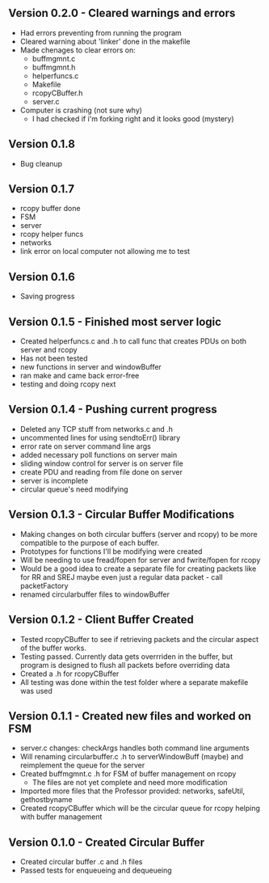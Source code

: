 
## Version 0.2.0 - Cleared warnings and errors
- Had errors preventing from running the program
- Cleared warning about 'linker' done in the makefile
- Made chenages to clear errors on:
    - buffmgmnt.c
    - buffmgmnt.h
    - helperfuncs.c
    - Makefile
    - rcopyCBuffer.h
    - server.c
- Computer is crashing (not sure why)
    - I had checked if i'm forking right and it looks good (mystery)

## Version 0.1.8
- Bug cleanup


## Version 0.1.7
- rcopy buffer done
- FSM
- server
- rcopy helper funcs
- networks
- link error on local computer not allowing me to test

## Version 0.1.6
- Saving progress

## Version 0.1.5 - Finished most server logic
- Created helperfuncs.c and .h to call func that creates PDUs on both server and rcopy
- Has not been tested
- new functions in server and windowBuffer
- ran make and came back error-free
- testing and doing rcopy next

## Version 0.1.4 - Pushing current progress
- Deleted any TCP stuff from networks.c and .h
- uncommented lines for using sendtoErr() library
- error rate on server command line args
- added necessary poll functions on server main
- sliding window control for server is on server file
- create PDU and reading from file done on server
- server is incomplete
- circular queue's need modifying

## Version 0.1.3 - Circular Buffer Modifications
- Making changes on both circular buffers (server and rcopy) to be more compatible to the purpose of each buffer. 
- Prototypes for functions I'll be modifying were created
- Will be needing to use fread/fopen for server and fwrite/fopen for rcopy
- Would be a good idea to create a separate file for creating packets like for RR and SREJ maybe even just a regular data packet - call packetFactory
- renamed circularbuffer files to windowBuffer

## Version 0.1.2 - Client Buffer Created
- Tested rcopyCBuffer to see if retrieving packets and the circular aspect of the buffer works. 
- Testing passed. Currently data gets overrriden in the buffer, but program is designed to flush all packets before overriding data
- Created a .h for rcopyCBuffer
- All testing was done within the test folder where a separate makefile was used

## Version 0.1.1 - Created new files and worked on FSM
- server.c changes: checkArgs handles both command line arguments 
- Will renaming circularbuffer.c .h to serverWindowBuff (maybe) and reimplement the queue for the server
- Created buffmgmnt.c .h for FSM of buffer management on rcopy
    - The files are not yet complete and need more modification
- Imported more files that the Professor provided: networks, safeUtil, gethostbyname
- Created rcopyCBuffer which will be the circular queue for rcopy helping with buffer management

## Version 0.1.0 - Created Circular Buffer
- Created circular buffer .c and .h files
- Passed tests for enqueueing and dequeueing
